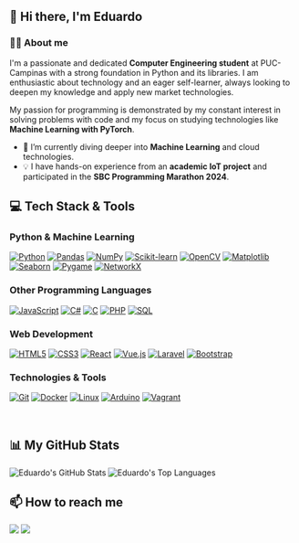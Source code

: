 ## 🥳 Hi there, I'm Eduardo 

### 👨‍💻 About me
  I'm a passionate and dedicated **Computer Engineering student** at PUC-Campinas with a strong foundation in Python and its libraries. I am enthusiastic about technology and an eager self-learner, always looking to deepen my knowledge and apply new market technologies.
  
  My passion for programming is demonstrated by my constant interest in solving problems with code and my focus on studying technologies like **Machine Learning with PyTorch**.
- 🌱 I’m currently diving deeper into **Machine Learning** and cloud technologies.
- 💡 I have hands-on experience from an **academic IoT project** and participated in the **SBC Programming Marathon 2024**.
  
## 💻 Tech Stack & Tools

### Python & Machine Learning
<p>
  <a href="#"><img alt="Python" src="https://img.shields.io/badge/Python-3776AB?style=for-the-badge&logo=python&logoColor=white"></a>
  <a href="#"><img alt="Pandas" src="https://img.shields.io/badge/Pandas-150458?style=for-the-badge&logo=pandas&logoColor=white"></a>
  <a href="#"><img alt="NumPy" src="https://img.shields.io/badge/NumPy-013243?style=for-the-badge&logo=numpy&logoColor=white"></a>
  <a href="#"><img alt="Scikit-learn" src="https://img.shields.io/badge/scikit--learn-F7931E?style=for-the-badge&logo=scikit-learn&logoColor=white"></a>
  <a href="#"><img alt="OpenCV" src="https://img.shields.io/badge/OpenCV-5C3EE8?style=for-the-badge&logo=opencv&logoColor=white"></a>
  <a href="#"><img alt="Matplotlib" src="https://img.shields.io/badge/Matplotlib-3776AB?style=for-the-badge&logo=matplotlib&logoColor=white"></a>
  <a href="#"><img alt="Seaborn" src="https://img.shields.io/badge/Seaborn-3776AB?style=for-the-badge&logo=seaborn&logoColor=white"></a>
  <a href="#"><img alt="Pygame" src="https://img.shields.io/badge/Pygame-6495ED?style=for-the-badge&logo=pygame&logoColor=white"></a>
  <a href="#"><img alt="NetworkX" src="https://img.shields.io/badge/NetworkX-FF5733?style=for-the-badge&logoColor=white"></a>
</p>

### Other Programming Languages
<p>
  <a href="#"><img alt="JavaScript" src="https://img.shields.io/badge/JavaScript-F7DF1E?style=for-the-badge&logo=javascript&logoColor=black"></a>
  <a href="#"><img alt="C#" src="https://img.shields.io/badge/C%23-239120?style=for-the-badge&logo=c-sharp&logoColor=white"></a>
  <a href="#"><img alt="C" src="https://img.shields.io/badge/C-00599C?style=for-the-badge&logo=c&logoColor=white"></a>
  <a href="#"><img alt="PHP" src="https://img.shields.io/badge/PHP-777BB4?style=for-the-badge&logo=php&logoColor=white"></a>
  <a href="#"><img alt="SQL" src="https://img.shields.io/badge/SQL-4479A1?style=for-the-badge&logo=postgresql&logoColor=white"></a>
</p>

### Web Development
<p>
  <a href="#"><img alt="HTML5" src="https://img.shields.io/badge/HTML5-E34F26?style=for-the-badge&logo=html5&logoColor=white"></a>
  <a href="#"><img alt="CSS3" src="https://img.shields.io/badge/CSS3-1572B6?style=for-the-badge&logo=css3&logoColor=white"></a>
  <a href="#"><img alt="React" src="https://img.shields.io/badge/React-20232A?style=for-the-badge&logo=react&logoColor=61DAFB"></a>
  <a href="#"><img alt="Vue.js" src="https://img.shields.io/badge/Vue.js-4FC08D?style=for-the-badge&logo=vue.js&logoColor=white"></a>
  <a href="#"><img alt="Laravel" src="https://img.shields.io/badge/Laravel-FF2D20?style=for-the-badge&logo=laravel&logoColor=white"></a>
  <a href="#"><img alt="Bootstrap" src="https://img.shields.io/badge/Bootstrap-563D7C?style=for-the-badge&logo=bootstrap&logoColor=white"></a>
</p>

### Technologies & Tools
<p>
  <a href="#"><img alt="Git" src="https://img.shields.io/badge/GIT-E44C30?style=for-the-badge&logo=git&logoColor=white"></a>
  <a href="#"><img alt="Docker" src="https://img.shields.io/badge/Docker-2496ED?style=for-the-badge&logo=docker&logoColor=white"></a>
  <a href="#"><img alt="Linux" src="https://img.shields.io/badge/Linux-FCC624?style=for-the-badge&logo=linux&logoColor=black"></a>
  <a href="#"><img alt="Arduino" src="https://img.shields.io/badge/Arduino-00979D?style=for-the-badge&logo=arduino&logoColor=white"></a>
  <a href="#"><img alt="Vagrant" src="https://img.shields.io/badge/Vagrant-1868F2?style=for-the-badge&logo=vagrant&logoColor=white"></a>
</p>

<br>

## 📊 My GitHub Stats
<p>
  <img align="center" src="https://github-readme-stats.vercel.app/api?username=EduardoSilvaS&show_icons=true&theme=date_night&include_all_commits=true&count_private=true" alt="Eduardo's GitHub Stats" />
  <img align="center" src="https://github-readme-stats.vercel.app/api/top-langs/?username=EduardoSilvaS&layout=compact&langs_count=8&theme=date_night" alt="Eduardo's Top Languages" />
</p>

## 📫 How to reach me
<p>
  <a href="https://linkedin.com/in/eduardo-da-silva-dos-santos-197355231" target="_blank"><img src="https://img.shields.io/badge/-LinkedIn-%230077B5?style=for-the-badge&logo=linkedin&logoColor=white" target="_blank"></a>
  <a href="mailto:eduardoss2020.ve@gmail.com"><img src="https://img.shields.io/badge/-Gmail-%23333?style=for-the-badge&logo=gmail&logoColor=white" target="_blank"></a>
</p>

<!-- 
<p>
  - 🚀 Atualmente trabalhando em [Nome de um projeto pessoal ou da empresa]
  - 🌱 Estudando e aprimorando minhas habilidades em [Tecnologia que você está aprendendo]
  - 💬 Fique à vontade para me perguntar sobre [Assunto que você domina]
  - 📫 Como me encontrar: [Seu e-mail ou outra forma de contato]
</p>

**EduardoSilvaS/EduardoSilvaS** is a ✨ _special_ ✨ repository because its `README.md` (this file) appears on your GitHub profile.

Here are some ideas to get you started:

- 🔭 I’m currently working on ...
- 🌱 I’m currently learning ...
- 👯 I’m looking to collaborate on ...
- 🤔 I’m looking for help with ...
- 💬 Ask me about ...
- 📫 How to reach me: ...
- 😄 Pronouns: ...
- ⚡ Fun fact: ...
-->
